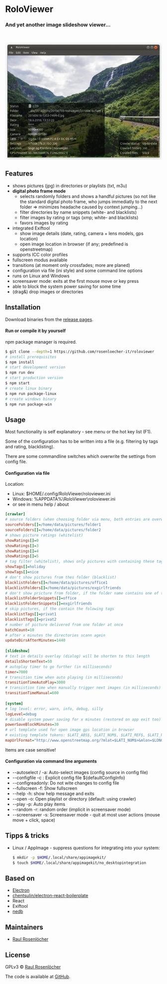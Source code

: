 # RoloViewer

### And yet another image slideshow viewer...

<br/>

![screenshot](./screenshot.jpg)

## Features

- shows pictures (jpg) in directories or playlists (txt, m3u)
- **digital photo frame mode**
    - selects randomly folders and shows a handful pictures
      (so not like the standard digital photo frame, who jumps immediatly to the next folder
      => minimizes headache caused by context jumping...)
    - filter directories by name snippets (white- and blacklists)
    - filter images by rating or tags (xmp; white- and blacklists)
    - favors images by rating
- integrated Exiftool
    - show image details (date, rating, camera + lens models, gps location)
    - open image location in browser (if any; predefined is openstreetmap)
- supports ICC color profiles
- fullscreen modus available
- transitions (at moment only crossfades; more are planed)
- configuration via file (ini style) and some command line options
- runs on Linux and Windows
- screensaver mode: exits at the first mouse move or key press
- able to block the system power saving for some time
- (drag&) drop images or directories


## Installation

Download binaries from the [release pages][releases].


#### Run or compile it by yourself

npm package manager is required.

```bash
$ git clone --depth=1 https://github.com/rosenloecher-it/roloviewer
# install prerequisites
$ npm install
# start development version
$ npm run dev
# start production version
$ npm start
# create linux binary
$ npm run package-linux
# create windows binary
$ npm run package-win
```


## Usage

Most functionality is self explanatory - see menu or the hot key list (F1).

Some of the configuration has to be written into a file (e.g. filtering by tags and rating, blacklisting).

There are some commandline switches which overwrite the settings from config file.


#### Configuration via file

Location:
- Linux: $HOME/.config/RoloViewer/roloviewer.ini
- Windows: %APPDATA%\RoloViewer\roloviewer.ini
- or see in menu help / about

```ini
[crawler]
# source folders (when choosing folder via menu, both entries are overwritten)
sourceFolders[]=/home/data/pictures/folder1
sourceFolders[]=/home/data/pictures/folder2
# shows picture ratings (whitelist)
showRatings[]=0
showRatings[]=3
showRatings[]=4
showRatings[]=5
# tag filter (whitelist), shows only pictures with containing these tags , (be careful!)
showTags[]=holiday
showTags[]=nice
# don't show pictures from thes folder (blacklist)
blacklistFolders[]=/home/data/pictures/office1
blacklistFolders[]=/home/data/pictures/exgirlfriends
# don't show pricture from folder, if the folder name contains one of these text snippets
blacklistFolderSnippets[]=office
blacklistFolderSnippets[]=exgirlfriends
# skip pictures, if the contain the folowing tags
blacklistTags[]=privat1
blacklistTags[]=privat2
# number of picture delivered from one folder at once
batchCount=10
# after x minutes the directories scann agein
updateDirsAfterMinutes=1440

[slideshow]
# text in details overlay (dialog) will be shorten to this length
detailsShortenText=50
# autoplay timer to go further (in milliseconds)
timer=7000
# transition time when auto playing (in milliseconds)
transitionTimeAutoPlay=3000
# transistion time when manually trigger next images (in milliseconds)
transitionTimeManual=600

[system]
# log level: error, warn, info, debug, silly
logLevel=debug
# disable system power saving for x minutes (restored on app exit too)
powerSaveBlockMinutes=30
# url template used for open image gps location in browser
# existing template tokens: $LATI_ABS$, $LATI_NUM$, $LATI_REF$, $LATI_REL$, $LONG_ABS$, $LONG_NUM$, $LONG_REF$, $LONG_REL$
mapUrlFormat="http://www.openstreetmap.org/?mlat=$LATI_NUM$>&mlon=$LONG_NUM$&zoom=15&layers=M"
```

Items are case sensitive!


#### Configuration via command line arguments

- --autoselect / -a: Auto-select images (config source in config file)
- --configfile -c <location>: Explicit config file ${defaultConfigInfo}
- --configreadonly: Do not wite changes to config file
- --fullscreen -f: Show fullscreen
- --help -h: show help message and exits
- --open -o: Open playlist or directory (default: using crawler)
- --play -p: Auto play items
- --random -r: random order (implicit in screensaver mode)
- --screensaver -s: Screensaver mode - quit at most user actions (mouse move + click, space)


## Tipps & tricks

- Linux / AppImage - suppress questions for integrating into your system:

    ```bash
    $ mkdir -p $HOME/.local/share/appimagekit/
    $ touch $HOME/.local/share/appimagekit/no_desktopintegration
    ```


## Based on

- [Electron](http://electron.atom.io/)
- [chentsulin/electron-react-boilerplate](https://github.com/chentsulin/electron-react-boilerplate)
- React
- Exiftool
- [nedb](https://github.com/louischatriot/nedb)


## Maintainers

- [Raul Rosenlöcher](https://github.com/rosenloecher-it)


## License

GPLv3 © [Raul Rosenlöcher](https://github.com/rosenloecher-it)

The code is available at [GitHub][home].


[home]: https://github.com/rosenloecher-it/roloviewer
[releases]: https://github.com/rosenloecher-it/roloviewer/releases

